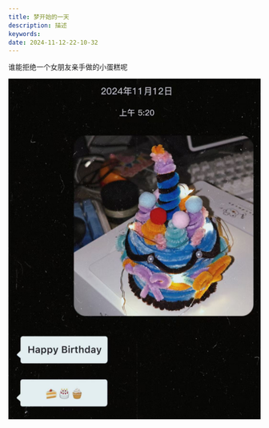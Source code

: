 ```yaml
---
title: 梦开始的一天
description: 描述
keywords: 
date: 2024-11-12-22-10-32
---
```

谁能拒绝一个女朋友亲手做的小蛋糕呢

![](../imgs/Pasted%20image%2020241117181511.png)
